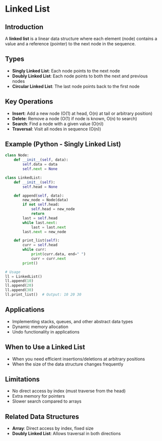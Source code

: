 # Linked List

## Introduction

A **linked list** is a linear data structure where each element (node) contains a value and a reference (pointer) to the next node in the sequence.

## Types
- **Singly Linked List**: Each node points to the next node
- **Doubly Linked List**: Each node points to both the next and previous nodes
- **Circular Linked List**: The last node points back to the first node

## Key Operations
- **Insert**: Add a new node (O(1) at head, O(n) at tail or arbitrary position)
- **Delete**: Remove a node (O(1) if node is known, O(n) to search)
- **Search**: Find a node with a given value (O(n))
- **Traversal**: Visit all nodes in sequence (O(n))

## Example (Python - Singly Linked List)

```python
class Node:
    def __init__(self, data):
        self.data = data
        self.next = None

class LinkedList:
    def __init__(self):
        self.head = None

    def append(self, data):
        new_node = Node(data)
        if not self.head:
            self.head = new_node
            return
        last = self.head
        while last.next:
            last = last.next
        last.next = new_node

    def print_list(self):
        curr = self.head
        while curr:
            print(curr.data, end=" ")
            curr = curr.next
        print()

# Usage
ll = LinkedList()
ll.append(10)
ll.append(20)
ll.append(30)
ll.print_list()  # Output: 10 20 30
```

## Applications
- Implementing stacks, queues, and other abstract data types
- Dynamic memory allocation
- Undo functionality in applications

## When to Use a Linked List
- When you need efficient insertions/deletions at arbitrary positions
- When the size of the data structure changes frequently

## Limitations
- No direct access by index (must traverse from the head)
- Extra memory for pointers
- Slower search compared to arrays

## Related Data Structures
- **Array**: Direct access by index, fixed size
- **Doubly Linked List**: Allows traversal in both directions 